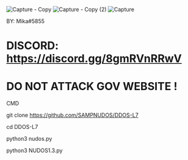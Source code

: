 ![Capture - Copy](https://user-images.githubusercontent.com/111334471/223166328-7912b706-0bcd-46b9-b895-e21ff57434ae.PNG)
![Capture - Copy (2)](https://user-images.githubusercontent.com/111334471/223173186-05c0fd6d-db7c-4924-8f15-3a0bee2f5405.PNG)
![Capture](https://user-images.githubusercontent.com/111334471/223164384-e162116c-3a80-46dc-ae20-41a66ecbaaa9.PNG)

BY: Mika#5855
# DISCORD: https://discord.gg/8gmRVnRRwV

# DO NOT ATTACK GOV WEBSITE !
 
CMD

git clone https://github.com/SAMPNUDOS/DDOS-L7

cd DDOS-L7

python3 nudos.py

python3 NUDOS1.3.py
